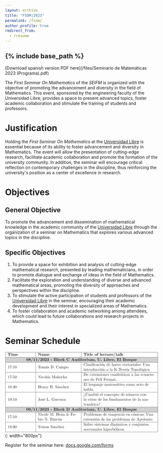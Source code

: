 ```yaml
---
layout: archive
title: "FSOM|2023"
permalink: /fsom/
author_profile: true
redirect_from:
  - /resume
---
```


{% include base_path %}
---
[Download spanish version PDF here](/files/Seminario de Matemáticas 2023 (Programa).pdf)

The <i>First Seminar On Mathematics</i> of the <i>SEIFM</i> is organized with the objective of promoting the advancement and diversity in the field of Mathematics. This event, sponsored by the engineering faculty of the Universidad Libre, provides a space to present advanced topics, foster academic collaboration and stimulate the training of students and professors.

Justification
======
Holding the <i>First Seminar On Mathematics</i> at the [Universidad Libre](https://www.unilibre.edu.co/bogota/) is essential because of its ability to foster advancement and diversity in Mathematics. The event will allow the presentation of cutting-edge research, facilitate academic collaboration and promote the formation of the university community. In addition, the seminar will encourage critical reflection on contemporary challenges in the discipline, thus reinforcing the university's position as a center of excellence in research.

Objectives 
======

General Objective
------
To promote the advancement and dissemination of mathematical knowledge in the academic community of the [Universidad Libre](https://www.unilibre.edu.co/bogota/) through the organization of a seminar on Mathematics that explores various advanced topics in the discipline.

Specific Objectives
------
1. To provide a space for exhibition and analysis of cutting-edge mathematical research, presented by leading mathematicians, in order to promote dialogue and exchange of ideas in the field of Mathematics.
1. Facilitate the exploration and understanding of diverse and advanced mathematical areas, promoting the diversity of approaches and perspectives within the discipline.
1. To stimulate the active participation of students and professors of the [Universidad Libre](https://www.unilibre.edu.co/bogota/) in the seminar, encouraging their academic development and their interest in specialized areas of Mathematics.
1. To foster collaboration and academic networking among attendees, which could lead to future collaborations and research projects in Mathematics.

Seminar Schedule
======
![Seminar Schedule](/images/seminarprogram.jpeg){: width="800px"}

Register for the seminar here: [docs.google.com/forms](https://docs.google.com/forms/d/e/1FAIpQLSdmRWlVBpTV_mmqJ1Y5rZ-KwhApYbJqXioIqucsv4szBO4Pow/viewform)
